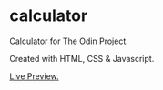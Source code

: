 # calculator
 Calculator for The Odin Project.
 
 Created with HTML, CSS & Javascript.
 
 [Live Preview.](https://vannent.github.io/calculator/)
